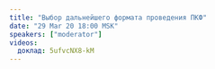 ```yaml
---
title: "Выбор дальнейшего формата проведения ПКФ"
date: "29 Mar 20 18:00 MSK"
speakers: ["moderator"]
videos: 
  доклад: 5ufvcNX8-kM
---
```

